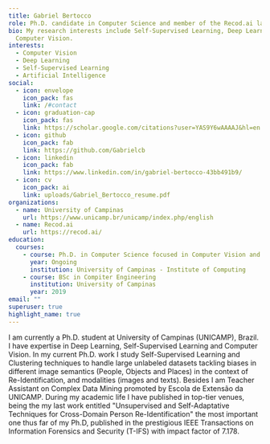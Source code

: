 ```yaml
---
title: Gabriel Bertocco
role: Ph.D. candidate in Computer Science and member of the Recod.ai lab
bio: My research interests include Self-Supervised Learning, Deep Learning and
  Computer Vision.
interests:
  - Computer Vision
  - Deep Learning
  - Self-Supervised Learning
  - Artificial Intelligence
social:
  - icon: envelope
    icon_pack: fas
    link: /#contact
  - icon: graduation-cap
    icon_pack: fas
    link: https://scholar.google.com/citations?user=YAS9Y6wAAAAJ&hl=en
  - icon: github
    icon_pack: fab
    link: https://github.com/Gabrielcb
  - icon: linkedin
    icon_pack: fab
    link: https://www.linkedin.com/in/gabriel-bertocco-43bb491b9/
  - icon: cv
    icon_pack: ai
    link: uploads/Gabriel_Bertocco_resume.pdf
organizations:
  - name: University of Campinas
    url: https://www.unicamp.br/unicamp/index.php/english
  - name: Recod.ai
    url: https://recod.ai/
education:
  courses:
    - course: Ph.D. in Computer Science focused in Computer Vision and Deep Learning
      year: Ongoing
      institution: University of Campinas - Institute of Computing
    - course: BSc in Compiter Engineering
      institution: University of Campinas
      year: 2019
email: ""
superuser: true
highlight_name: true
---
```

I am currently a Ph.D. student at University of Campinas (UNICAMP), Brazil. I have expertise in Deep Learning, Self-Supervised Learning and Computer Vision. In my current Ph.D. work I study Self-Supervised Learning and Clustering techniques to handle large unlabeled datasets tackling biases in different image semantics (People, Objects and Places) in the context of Re-Identification, and modalities (images and texts). Besides I am Teacher Assistant on Complex Data Mining promoted by Escola de Extensão da UNICAMP. During my academic life I have published in top-tier venues, being the my last work entitled "Unsupervised and Self-Adaptative Techniques for Cross-Domain Person Re-Identification" the most important one thus far of my Ph.D, published in the prestigious IEEE Transactions on Information Forensics and Security (T-IFS) with impact factor of 7.178.
